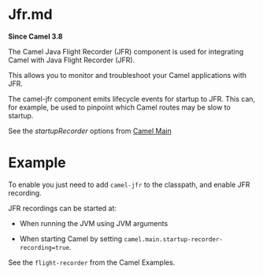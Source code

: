 # Jfr.md

**Since Camel 3.8**

The Camel Java Flight Recorder (JFR) component is used for integrating
Camel with Java Flight Recorder (JFR).

This allows you to monitor and troubleshoot your Camel applications with
JFR.

The camel-jfr component emits lifecycle events for startup to JFR. This
can, for example, be used to pinpoint which Camel routes may be slow to
startup.

See the *startupRecorder* options from [Camel
Main](#components:others:main.adoc)

# Example

To enable you just need to add `camel-jfr` to the classpath, and enable
JFR recording.

JFR recordings can be started at:

-   When running the JVM using JVM arguments

-   When starting Camel by setting
    `camel.main.startup-recorder-recording=true`.

See the `flight-recorder` from the Camel Examples.
